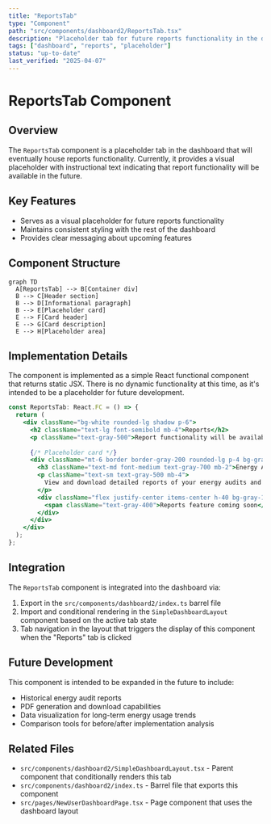 ```yaml
---
title: "ReportsTab"
type: "Component"
path: "src/components/dashboard2/ReportsTab.tsx"
description: "Placeholder tab for future reports functionality in the dashboard"
tags: ["dashboard", "reports", "placeholder"]
status: "up-to-date"
last_verified: "2025-04-07"
---
```


# ReportsTab Component

## Overview

The `ReportsTab` component is a placeholder tab in the dashboard that will eventually house reports functionality. Currently, it provides a visual placeholder with instructional text indicating that report functionality will be available in the future.

## Key Features

- Serves as a visual placeholder for future reports functionality
- Maintains consistent styling with the rest of the dashboard
- Provides clear messaging about upcoming features

## Component Structure

```mermaid
graph TD
  A[ReportsTab] --> B[Container div]
  B --> C[Header section]
  B --> D[Informational paragraph]
  B --> E[Placeholder card]
  E --> F[Card header]
  E --> G[Card description]
  E --> H[Placeholder area]
```

## Implementation Details

The component is implemented as a simple React functional component that returns static JSX. There is no dynamic functionality at this time, as it's intended to be a placeholder for future development.

```jsx
const ReportsTab: React.FC = () => {
  return (
    <div className="bg-white rounded-lg shadow p-6">
      <h2 className="text-lg font-semibold mb-4">Reports</h2>
      <p className="text-gray-500">Report functionality will be available soon.</p>
      
      {/* Placeholder card */}
      <div className="mt-6 border border-gray-200 rounded-lg p-4 bg-gray-50">
        <h3 className="text-md font-medium text-gray-700 mb-2">Energy Audit Reports</h3>
        <p className="text-sm text-gray-500 mb-4">
          View and download detailed reports of your energy audits and track improvements over time.
        </p>
        <div className="flex justify-center items-center h-40 bg-gray-100 rounded-md border border-dashed border-gray-300">
          <span className="text-gray-400">Reports feature coming soon</span>
        </div>
      </div>
    </div>
  );
};
```

## Integration

The `ReportsTab` component is integrated into the dashboard via:

1. Export in the `src/components/dashboard2/index.ts` barrel file
2. Import and conditional rendering in the `SimpleDashboardLayout` component based on the active tab state
3. Tab navigation in the layout that triggers the display of this component when the "Reports" tab is clicked

## Future Development

This component is intended to be expanded in the future to include:

- Historical energy audit reports
- PDF generation and download capabilities
- Data visualization for long-term energy usage trends
- Comparison tools for before/after implementation analysis

## Related Files

- `src/components/dashboard2/SimpleDashboardLayout.tsx` - Parent component that conditionally renders this tab
- `src/components/dashboard2/index.ts` - Barrel file that exports this component
- `src/pages/NewUserDashboardPage.tsx` - Page component that uses the dashboard layout
